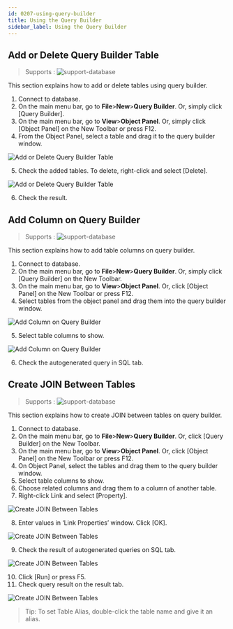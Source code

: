 ```yaml
---
id: 0207-using-query-builder
title: Using the Query Builder
sidebar_label: Using the Query Builder
---
```


## Add or Delete Query Builder Table
> Supports :
> ![support-database](<http://www.sqlgate.com/docs-badge/oracle,mysql,mariadb,postgresql,sqlserver,db2,tibero>)

This section explains how to add or delete tables using query builder.

1. Connect to database.
2. On the main menu bar, go to **File**>**New**>**Query Builder**. Or, simply click [Query Builder].
3. On the main menu bar, go to **View**>**Object Panel**. Or, simply click [Object Panel] on the New Toolbar or press F12.
4. From the Object Panel, select a table and drag it to the query builder window.

![Add or Delete Query Builder Table](https://s3.ap-northeast-2.amazonaws.com/sqlgate-resource/captures/query-builder/queryBuilder-add-delete-table-01.png)

5. Check the added tables. To delete, right-click and select [Delete].

![Add or Delete Query Builder Table](https://s3.ap-northeast-2.amazonaws.com/sqlgate-resource/captures/query-builder/queryBuilder-add-delete-table-02.png)

6. Check the result.


## Add Column on Query Builder
> Supports :
> ![support-database](<http://www.sqlgate.com/docs-badge/oracle,mysql,mariadb,postgresql,sqlserver,db2,tibero>)

This section explains how to add table columns on query builder.

1. Connect to database.
2. On the main menu bar, go to **File**>**New**>**Query Builder**. Or, simply click [Query Builder] on the New Toolbar.
3. On the main menu bar, go to **View**>**Object Panel**. Or, click [Object Panel] on the New Toolbar or press F12.
4. Select tables from the object panel and drag them into the query builder window.

![Add Column on Query Builder](https://s3.ap-northeast-2.amazonaws.com/sqlgate-resource/captures/query-builder/queryBuilder-add-column-01.png)

5. Select table columns to show.

![Add Column on Query Builder](https://s3.ap-northeast-2.amazonaws.com/sqlgate-resource/captures/query-builder/queryBuilder-add-column-02.png)

6. Check the autogenerated query in SQL tab.



## Create JOIN Between Tables
> Supports :
> ![support-database](<http://www.sqlgate.com/docs-badge/oracle,mysql,mariadb,postgresql,sqlserver,db2,tibero>)

This section explains how to create JOIN between tables on query builder.

1. Connect to database.
2. On the main menu bar, go to **File**>**New**>**Query Builder**. Or, click [Query Builder] on the New Toolbar.
3. On the main menu bar, go to **View**>**Object Panel**. Or, click [Object Panel] on the New Toolbar or press F12.
4. On Object Panel, select the tables and drag them to the query builder window.
5. Select table columns to show.
6. Choose related columns and drag them to a column of another table.
7. Right-click Link and select [Property].

![Create JOIN Between Tables](https://s3.ap-northeast-2.amazonaws.com/sqlgate-resource/captures/query-builder/queryBuilder-create-join-01.png)

8. Enter values in ‘Link Properties’ window. Click [OK].

![Create JOIN Between Tables](https://s3.ap-northeast-2.amazonaws.com/sqlgate-resource/captures/query-builder/queryBuilder-create-join-02.png)

9. Check the result of autogenerated queries on SQL tab.

![Create JOIN Between Tables](https://s3.ap-northeast-2.amazonaws.com/sqlgate-resource/captures/query-builder/queryBuilder-create-join-03.png)

10. Click [Run] or press F5.
11. Check query result on the result tab.

![Create JOIN Between Tables](https://s3.ap-northeast-2.amazonaws.com/sqlgate-resource/captures/query-builder/queryBuilder-create-join-04.png)

> Tip: To set Table Alias, double-click the table name and give it an alias.